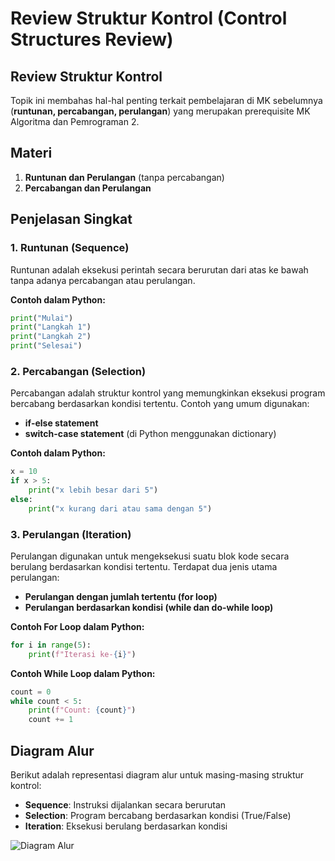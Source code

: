 # Review Struktur Kontrol (Control Structures Review)

## Review Struktur Kontrol
Topik ini membahas hal-hal penting terkait pembelajaran di MK sebelumnya (**runtunan, percabangan, perulangan**) yang merupakan prerequisite MK Algoritma dan Pemrograman 2.

## Materi
1. **Runtunan dan Perulangan** (tanpa percabangan)
2. **Percabangan dan Perulangan**

## Penjelasan Singkat
### 1. Runtunan (Sequence)
Runtunan adalah eksekusi perintah secara berurutan dari atas ke bawah tanpa adanya percabangan atau perulangan.

**Contoh dalam Python:**
```python
print("Mulai")
print("Langkah 1")
print("Langkah 2")
print("Selesai")
```

### 2. Percabangan (Selection)
Percabangan adalah struktur kontrol yang memungkinkan eksekusi program bercabang berdasarkan kondisi tertentu. Contoh yang umum digunakan:
- **if-else statement**
- **switch-case statement** (di Python menggunakan dictionary)

**Contoh dalam Python:**
```python
x = 10
if x > 5:
    print("x lebih besar dari 5")
else:
    print("x kurang dari atau sama dengan 5")
```

### 3. Perulangan (Iteration)
Perulangan digunakan untuk mengeksekusi suatu blok kode secara berulang berdasarkan kondisi tertentu. Terdapat dua jenis utama perulangan:
- **Perulangan dengan jumlah tertentu (for loop)**
- **Perulangan berdasarkan kondisi (while dan do-while loop)**

**Contoh For Loop dalam Python:**
```python
for i in range(5):
    print(f"Iterasi ke-{i}")
```

**Contoh While Loop dalam Python:**
```python
count = 0
while count < 5:
    print(f"Count: {count}")
    count += 1
```

## Diagram Alur
Berikut adalah representasi diagram alur untuk masing-masing struktur kontrol:
- **Sequence**: Instruksi dijalankan secara berurutan
- **Selection**: Program bercabang berdasarkan kondisi (True/False)
- **Iteration**: Eksekusi berulang berdasarkan kondisi

![Diagram Alur](image.png)


